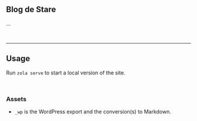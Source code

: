 ## Blog de Stare

...

<br/>

---

## Usage

Run `zola serve` to start a local version of the site.

<br/>

### Assets

-   `_wp` is the WordPress export and the conversion(s) to Markdown.
